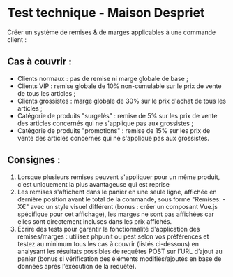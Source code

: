 # Test technique - Maison Despriet

Créer un système de remises & de marges applicables à une commande client :

## Cas à couvrir :

- Clients normaux : pas de remise ni marge globale de base ;
- Clients VIP : remise globale de 10% non-cumulable sur le prix de vente de tous les articles ;
- Clients grossistes : marge globale de 30% sur le prix d'achat de tous les articles ;
- Catégorie de produits "surgelés" : remise de 5% sur les prix de vente des articles concernés qui ne s'applique pas aux grossistes ;
- Catégorie de produits "promotions" : remise de 15% sur les prix de vente des articles concernés qui ne s'applique pas aux grossistes.

## Consignes :

1. Lorsque plusieurs remises peuvent s'appliquer pour un même produit, c'est uniquement la plus avantageuse qui est reprise
2. Les remises s'affichent dans le panier en une seule ligne, affichée en dernière position avant le total de la commande, sous forme "Remises: - X€" avec un style visuel différent (bonus : créer un composant Vue.js spécifique pour cet affichage), les marges ne sont pas affichées car elles sont directement incluses dans les prix affichés.
3. Écrire des tests pour garantir la fonctionnalité d'application des remises/marges : utilisez phpunit ou pest selon vos préférences et testez au minimum tous les cas à couvrir (listés ci-dessous) en analysant les résultats possibles de requêtes POST sur l’URL d’ajout au panier (bonus si vérification des éléments modifiés/ajoutés en base de données après l’exécution de la requête).

